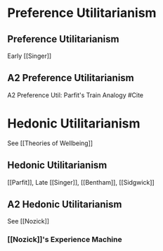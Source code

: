 # Preference Utilitarianism

## Preference Utilitarianism
Early [[Singer]]

## A2 Preference Utilitarianism
A2 Preference Util: Parfit's Train Analogy
#Cite 

# Hedonic Utilitarianism
See [[Theories of Wellbeing]]

## Hedonic Utilitarianism
[[Parfit]], Late [[Singer]], [[Bentham]], [[Sidgwick]]

## A2 Hedonic Utilitarianism
See [[Nozick]]

### [[Nozick]]'s Experience Machine
